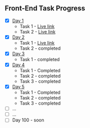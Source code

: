 ## Front-End Task Progress
- [x] [Day 1](Day%201/)
  - Task 1 - [Live link](https://sathya-bloglandingpage.netlify.app/)
  - Task 2 - [Live link](https://sathya-daynightmode.netlify.app/)
- [x] [Day 2](Day%202/)
    - Task 1 - [Live link](https://sathya-socialmedialinks.netlify.app/)
    - Task 2 - completed
- [x] [Day 3](Day%203/)
    - Task 1 - completed
- [x] [Day 4](Day%204/)
    - Task 1 - Completed
    - Task 2 - completed
    - Task 3 - completed
- [x] [Day 5](Day%205/)
    - Task 1 - Completed
    - Task 2 - completed
    - Task 3 - completed
- [ ] ...
- [ ] ...  
- [ ] Day 100 - soon
